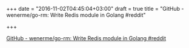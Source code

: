 +++
date = "2016-11-02T04:45:04+03:00"
draft = true
title = "GitHub - wenerme/go-rm: Write Redis module in Golang  #reddit"

+++

<p><a href="https://t.co/1yy4nxGz7q">GitHub - wenerme/go-rm: Write Redis module in Golang  #reddit</a></p>

